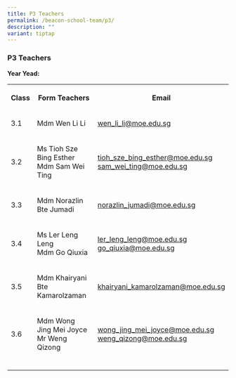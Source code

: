```yaml
---
title: P3 Teachers
permalink: /beacon-school-team/p3/
description: ""
variant: tiptap
---
```

<h3>P3 Teachers</h3>
<p><strong>Year Yead:</strong>
</p>
<table style="minWidth: 75px">
<colgroup>
<col>
<col>
<col>
</colgroup>
<tbody>
<tr>
<th rowspan="1" colspan="1">
<p><strong>Class</strong>
</p>
</th>
<th rowspan="1" colspan="1">
<p><strong>Form Teachers</strong>
</p>
</th>
<th rowspan="1" colspan="1">
<p><strong>Email</strong>
</p>
</th>
</tr>
<tr>
<td rowspan="1" colspan="1">
<p>3.1</p>
</td>
<td rowspan="1" colspan="1">
<p>Mdm Wen Li Li</p>
</td>
<td rowspan="1" colspan="1">
<p><a href="mailto:wen_li_li@moe.edu.sg" rel="noopener noreferrer nofollow" target="_blank">wen_li_li@moe.edu.sg</a>
</p>
</td>
</tr>
<tr>
<td rowspan="1" colspan="1">
<p>3.2</p>
</td>
<td rowspan="1" colspan="1">
<p>Ms Tioh Sze Bing Esther
<br>Mdm Sam Wei Ting</p>
</td>
<td rowspan="1" colspan="1">
<p><a href="mailto:tioh_sze_bing_esther@moe.edu.sg" rel="noopener noreferrer nofollow" target="_blank">tioh_sze_bing_esther@moe.edu.sg</a> 
<br><a href="mailto:sam_wei_ting@moe.edu.sg" rel="noopener noreferrer nofollow" target="_blank">sam_wei_ting@moe.edu.sg</a>
</p>
</td>
</tr>
<tr>
<td rowspan="1" colspan="1">
<p>3.3</p>
</td>
<td rowspan="1" colspan="1">
<p>Mdm Norazlin Bte Jumadi</p>
</td>
<td rowspan="1" colspan="1">
<p><a href="mailto:norazlin_jumadi@moe.edu.sg" rel="noopener noreferrer nofollow" target="_blank">norazlin_jumadi@moe.edu.sg</a>
</p>
</td>
</tr>
<tr>
<td rowspan="1" colspan="1">
<p>3.4</p>
</td>
<td rowspan="1" colspan="1">
<p>Ms Ler Leng Leng
<br>Mdm Go Qiuxia</p>
</td>
<td rowspan="1" colspan="1">
<p><a href="mailto:ler_leng_leng@moe.edu.sg" rel="noopener noreferrer nofollow" target="_blank">ler_leng_leng@moe.edu.sg</a> 
<br><a href="mailto:go_qiuxia@moe.edu.sg" rel="noopener noreferrer nofollow" target="_blank">go_qiuxia@moe.edu.sg</a>
</p>
</td>
</tr>
<tr>
<td rowspan="1" colspan="1">
<p>3.5</p>
</td>
<td rowspan="1" colspan="1">
<p>Mdm Khairyani Bte Kamarolzaman</p>
</td>
<td rowspan="1" colspan="1">
<p><a href="mailto:khairyani_kamarolzaman@moe.edu.sg" rel="noopener noreferrer nofollow" target="_blank">khairyani_kamarolzaman@moe.edu.sg</a>
</p>
</td>
</tr>
<tr>
<td rowspan="1" colspan="1">
<p>3.6</p>
</td>
<td rowspan="1" colspan="1">
<p>Mdm Wong Jing Mei Joyce
<br>Mr Weng Qizong</p>
</td>
<td rowspan="1" colspan="1">
<p><a href="mailto:wong_jing_mei_joyce@moe.edu.sg" rel="noopener noreferrer nofollow" target="_blank">wong_jing_mei_joyce@moe.edu.sg</a> 
<br><a href="mailto:weng_qizong@moe.edu.sg" rel="noopener noreferrer nofollow" target="_blank">weng_qizong@moe.edu.sg</a>
</p>
</td>
</tr>
<tr>
<td rowspan="1" colspan="1">
<p></p>
</td>
<td rowspan="1" colspan="1">
<p></p>
</td>
<td rowspan="1" colspan="1">
<p></p>
</td>
</tr>
</tbody>
</table>
<p></p>